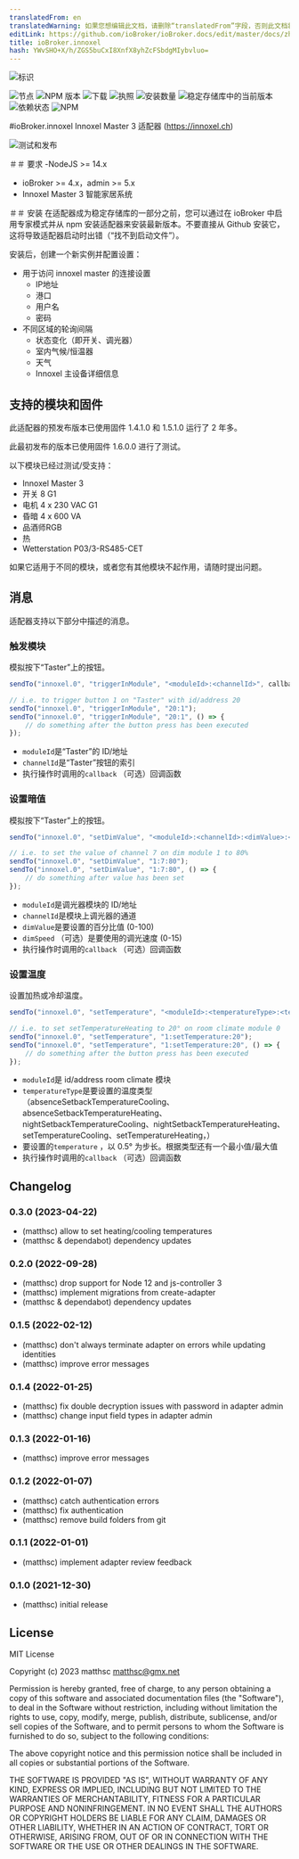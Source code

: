 ```yaml
---
translatedFrom: en
translatedWarning: 如果您想编辑此文档，请删除“translatedFrom”字段，否则此文档将再次自动翻译
editLink: https://github.com/ioBroker/ioBroker.docs/edit/master/docs/zh-cn/adapterref/iobroker.innoxel/README.md
title: ioBroker.innoxel
hash: YWvSHO+X/h/ZGS5buCxI8XnfX8yhZcFSbdgMIybvluo=
---
```

![标识](../../../en/adapterref/iobroker.innoxel/admin/innoxel.png)

![节点](https://img.shields.io/node/v-lts/iobroker.innoxel)
![NPM 版本](https://img.shields.io/npm/v/iobroker.innoxel.svg)
![下载](https://img.shields.io/npm/dm/iobroker.innoxel.svg)
![执照](https://img.shields.io/npm/l/iobroker.innoxel)
![安装数量](https://iobroker.live/badges/innoxel-installed.svg)
![稳定存储库中的当前版本](https://iobroker.live/badges/innoxel-stable.svg)
![依赖状态](https://img.shields.io/david/matthsc/iobroker.innoxel.svg)
![NPM](https://nodei.co/npm/iobroker.innoxel.png?downloads=true)

#ioBroker.innoxel
Innoxel Master 3 适配器 (https://innoxel.ch)

![测试和发布](https://github.com/matthsc/ioBroker.innoxel/workflows/Test%20and%20Release/badge.svg)

＃＃ 要求
-NodeJS >= 14.x
- ioBroker >= 4.x，admin >= 5.x
- Innoxel Master 3 智能家居系统

＃＃ 安装
在适配器成为稳定存储库的一部分之前，您可以通过在 ioBroker 中启用专家模式并从 npm 安装适配器来安装最新版本。不要直接从 Github 安装它，这将导致适配器启动时出错（“找不到启动文件”）。

安装后，创建一个新实例并配置设置：

- 用于访问 innoxel master 的连接设置
    -   IP地址
    -   港口
    -   用户名
    -   密码
- 不同区域的轮询间隔
    - 状态变化（即开关、调光器）
    - 室内气候/恒温器
    -   天气
    - Innoxel 主设备详细信息

## 支持的模块和固件
此适配器的预发布版本已使用固件 1.4.1.0 和 1.5.1.0 运行了 2 年多。

此最初发布的版本已使用固件 1.6.0.0 进行了测试。

以下模块已经过测试/受支持：

- Innoxel Master 3
- 开关 8 G1
- 电机 4 x 230 VAC G1
- 昏暗 4 x 600 VA
- 品酒师RGB
- 热
- Wetterstation P03/3-RS485-CET

如果它适用于不同的模块，或者您有其他模块不起作用，请随时提出问题。

## 消息
适配器支持以下部分中描述的消息。

### 触发模块
模拟按下“Taster”上的按钮。

```ts
sendTo("innoxel.0", "triggerInModule", "<moduleId>:<channelId>", callback);

// i.e. to trigger button 1 on "Taster" with id/address 20
sendTo("innoxel.0", "triggerInModule", "20:1");
sendTo("innoxel.0", "triggerInModule", "20:1", () => {
    // do something after the button press has been executed
});
```

- <code>moduleId</code>是“Taster”的 ID/地址
- <code>channelId</code>是“Taster”按钮的索引
- 执行操作时调用的<code>callback</code> （可选）回调函数

### 设置暗值
模拟按下“Taster”上的按钮。

```ts
sendTo("innoxel.0", "setDimValue", "<moduleId>:<channelId>:<dimValue>:<dimSpeed>", callback);

// i.e. to set the value of channel 7 on dim module 1 to 80%
sendTo("innoxel.0", "setDimValue", "1:7:80");
sendTo("innoxel.0", "setDimValue", "1:7:80", () => {
    // do something after value has been set
});
```

- <code>moduleId</code>是调光器模块的 ID/地址
- <code>channelId</code>是模块上调光器的通道
- <code>dimValue</code>是要设置的百分比值 (0-100)
- <code>dimSpeed</code> （可选）是要使用的调光速度 (0-15)
- 执行操作时调用的<code>callback</code> （可选）回调函数

### 设置温度
设置加热或冷却温度。

```ts
sendTo("innoxel.0", "setTemperature", "<moduleId>:<temperatureType>:<temperature>", callback);

// i.e. to set setTemperatureHeating to 20° on room climate module 0
sendTo("innoxel.0", "setTemperature", "1:setTemperature:20");
sendTo("innoxel.0", "setTemperature", "1:setTemperature:20", () => {
    // do something after the button press has been executed
});
```

- <code>moduleId</code>是 id/address room climate 模块
- <code>temperatureType</code>是要设置的温度类型（absenceSetbackTemperatureCooling、absenceSetbackTemperatureHeating、nightSetbackTemperatureCooling、nightSetbackTemperatureHeating、setTemperatureCooling、setTemperatureHeating，）
- 要设置的<code>temperature</code> ，以 0.5° 为步长。根据类型还有一个最小值/最大值
- 执行操作时调用的<code>callback</code> （可选）回调函数

## Changelog

<!--
    Placeholder for the next version (at the beginning of the line):
    ### **WORK IN PROGRESS**
-->
### 0.3.0 (2023-04-22)

-   (matthsc) allow to set heating/cooling temperatures
-   (matthsc & dependabot) dependency updates

### 0.2.0 (2022-09-28)

-   (matthsc) drop support for Node 12 and js-controller 3
-   (matthsc) implement migrations from create-adapter
-   (matthsc & dependabot) dependency updates

### 0.1.5 (2022-02-12)

-   (matthsc) don't always terminate adapter on errors while updating identities
-   (matthsc) improve error messages

### 0.1.4 (2022-01-25)

-   (matthsc) fix double decryption issues with password in adapter admin
-   (matthsc) change input field types in adapter admin

### 0.1.3 (2022-01-16)

-   (matthsc) improve error messages

### 0.1.2 (2022-01-07)

-   (matthsc) catch authentication errors
-   (matthsc) fix authentication
-   (matthsc) remove build folders from git

### 0.1.1 (2022-01-01)

-   (matthsc) implement adapter review feedback

### 0.1.0 (2021-12-30)

-   (matthsc) initial release

## License

MIT License

Copyright (c) 2023 matthsc <matthsc@gmx.net>

Permission is hereby granted, free of charge, to any person obtaining a copy
of this software and associated documentation files (the "Software"), to deal
in the Software without restriction, including without limitation the rights
to use, copy, modify, merge, publish, distribute, sublicense, and/or sell
copies of the Software, and to permit persons to whom the Software is
furnished to do so, subject to the following conditions:

The above copyright notice and this permission notice shall be included in all
copies or substantial portions of the Software.

THE SOFTWARE IS PROVIDED "AS IS", WITHOUT WARRANTY OF ANY KIND, EXPRESS OR
IMPLIED, INCLUDING BUT NOT LIMITED TO THE WARRANTIES OF MERCHANTABILITY,
FITNESS FOR A PARTICULAR PURPOSE AND NONINFRINGEMENT. IN NO EVENT SHALL THE
AUTHORS OR COPYRIGHT HOLDERS BE LIABLE FOR ANY CLAIM, DAMAGES OR OTHER
LIABILITY, WHETHER IN AN ACTION OF CONTRACT, TORT OR OTHERWISE, ARISING FROM,
OUT OF OR IN CONNECTION WITH THE SOFTWARE OR THE USE OR OTHER DEALINGS IN THE
SOFTWARE.